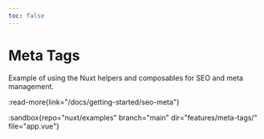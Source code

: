 ```yaml
---
toc: false
---
```


# Meta Tags

Example of using the Nuxt helpers and composables for SEO and meta management.

:read-more{link="/docs/getting-started/seo-meta"}

:sandbox{repo="nuxt/examples" branch="main" dir="features/meta-tags/" file="app.vue"}
